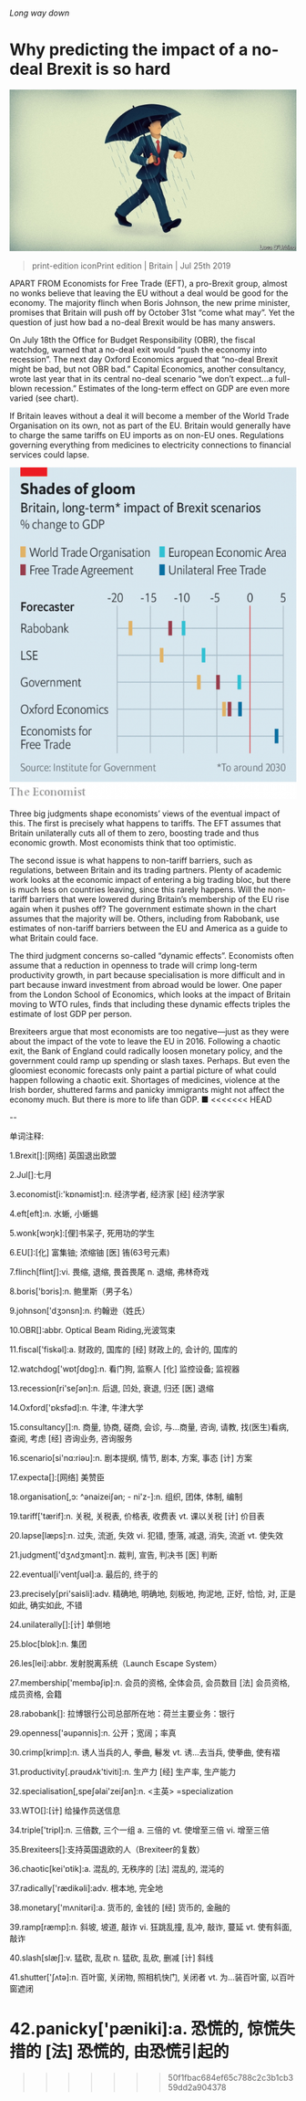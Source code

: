 ###### Long way down

# Why predicting the impact of a no-deal Brexit is so hard 

![image](images/20190727_BRD001_0.jpg) 

> print-edition iconPrint edition | Britain | Jul 25th 2019 

APART FROM Economists for Free Trade (EFT), a pro-Brexit group, almost no wonks believe that leaving the EU without a deal would be good for the economy. The majority flinch when Boris Johnson, the new prime minister, promises that Britain will push off by October 31st “come what may”. Yet the question of just how bad a no-deal Brexit would be has many answers. 

On July 18th the Office for Budget Responsibility (OBR), the fiscal watchdog, warned that a no-deal exit would “push the economy into recession”. The next day Oxford Economics argued that “no-deal Brexit might be bad, but not OBR bad.” Capital Economics, another consultancy, wrote last year that in its central no-deal scenario “we don’t expect...a full-blown recession.” Estimates of the long-term effect on GDP are even more varied (see chart). 

If Britain leaves without a deal it will become a member of the World Trade Organisation on its own, not as part of the EU. Britain would generally have to charge the same tariffs on EU imports as on non-EU ones. Regulations governing everything from medicines to electricity connections to financial services could lapse. 

![image](images/20190727_BRC465.png) 

Three big judgments shape economists’ views of the eventual impact of this. The first is precisely what happens to tariffs. The EFT assumes that Britain unilaterally cuts all of them to zero, boosting trade and thus economic growth. Most economists think that too optimistic. 

The second issue is what happens to non-tariff barriers, such as regulations, between Britain and its trading partners. Plenty of academic work looks at the economic impact of entering a big trading bloc, but there is much less on countries leaving, since this rarely happens. Will the non-tariff barriers that were lowered during Britain’s membership of the EU rise again when it pushes off? The government estimate shown in the chart assumes that the majority will be. Others, including from Rabobank, use estimates of non-tariff barriers between the EU and America as a guide to what Britain could face. 

The third judgment concerns so-called “dynamic effects”. Economists often assume that a reduction in openness to trade will crimp long-term productivity growth, in part because specialisation is more difficult and in part because inward investment from abroad would be lower. One paper from the London School of Economics, which looks at the impact of Britain moving to WTO rules, finds that including these dynamic effects triples the estimate of lost GDP per person. 

Brexiteers argue that most economists are too negative—just as they were about the impact of the vote to leave the EU in 2016. Following a chaotic exit, the Bank of England could radically loosen monetary policy, and the government could ramp up spending or slash taxes. Perhaps. But even the gloomiest economic forecasts only paint a partial picture of what could happen following a chaotic exit. Shortages of medicines, violence at the Irish border, shuttered farms and panicky immigrants might not affect the economy much. But there is more to life than GDP. ■ 
<<<<<<< HEAD

-- 

 单词注释:

1.Brexit[]:[网络] 英国退出欧盟 

2.Jul[]:七月 

3.economist[i:'kɒnәmist]:n. 经济学者, 经济家 [经] 经济学家 

4.eft[eft]:n. 水蜥, 小蜥蜴 

5.wonk[wɔŋk]:[俚]书呆子, 死用功的学生 

6.EU[]:[化] 富集铀; 浓缩铀 [医] 铕(63号元素) 

7.flinch[flintʃ]:vi. 畏缩, 退缩, 畏首畏尾 n. 退缩, 弗林奇戏 

8.boris['bɔris]:n. 鲍里斯（男子名） 

9.johnson['dʒɔnsn]:n. 约翰逊（姓氏） 

10.OBR[]:abbr. Optical Beam Riding,光波驾束 

11.fiscal['fiskәl]:a. 财政的, 国库的 [经] 财政上的, 会计的, 国库的 

12.watchdog['wɒtʃdɒg]:n. 看门狗, 监察人 [化] 监控设备; 监视器 

13.recession[ri'seʃәn]:n. 后退, 凹处, 衰退, 归还 [医] 退缩 

14.Oxford['ɒksfәd]:n. 牛津, 牛津大学 

15.consultancy[]:n. 商量, 协商, 磋商, 会诊, 与...商量, 咨询, 请教, 找(医生)看病, 查阅, 考虑 [经] 咨询业务, 咨询服务 

16.scenario[si'nɑ:riәu]:n. 剧本提纲, 情节, 剧本, 方案, 事态 [计] 方案 

17.expecta[]:[网络] 美赞臣 

18.organisation[,ɔ: ^әnaizeiʃən; - ni'z-]:n. 组织, 团体, 体制, 编制 

19.tariff['tærif]:n. 关税, 关税表, 价格表, 收费表 vt. 课以关税 [计] 价目表 

20.lapse[læps]:n. 过失, 流逝, 失效 vi. 犯错, 堕落, 减退, 消失, 流逝 vt. 使失效 

21.judgment['dʒʌdʒmәnt]:n. 裁判, 宣告, 判决书 [医] 判断 

22.eventual[i'ventʃuәl]:a. 最后的, 终于的 

23.precisely[pri'saisli]:adv. 精确地, 明确地, 刻板地, 拘泥地, 正好, 恰恰, 对, 正是如此, 确实如此, 不错 

24.unilaterally[]:[计] 单侧地 

25.bloc[blɒk]:n. 集团 

26.les[lei]:abbr. 发射脱离系统（Launch Escape System） 

27.membership['membәʃip]:n. 会员的资格, 全体会员, 会员数目 [法] 会员资格, 成员资格, 会籍 

28.rabobank[]: 拉博银行公司总部所在地：荷兰主要业务：银行 

29.openness['әupәnnis]:n. 公开；宽阔；率真 

30.crimp[krimp]:n. 诱人当兵的人, 拳曲, 鬈发 vt. 诱...去当兵, 使拳曲, 使有褶 

31.productivity[.prәudʌk'tiviti]:n. 生产力 [经] 生产率, 生产能力 

32.specialisation[,speʃәlai'zeiʃәn]:n. <主英> =specialization 

33.WTO[]:[计] 给操作员送信息 

34.triple['tripl]:n. 三倍数, 三个一组 a. 三倍的 vt. 使增至三倍 vi. 增至三倍 

35.Brexiteers[]:支持英国退欧的人（Brexiteer的复数） 

36.chaotic[kei'ɒtik]:a. 混乱的, 无秩序的 [法] 混乱的, 混沌的 

37.radically['rædikәli]:adv. 根本地, 完全地 

38.monetary['mʌnitәri]:a. 货币的, 金钱的 [经] 货币的, 金融的 

39.ramp[ræmp]:n. 斜坡, 坡道, 敲诈 vi. 狂跳乱撞, 乱冲, 敲诈, 蔓延 vt. 使有斜面, 敲诈 

40.slash[slæʃ]:v. 猛砍, 乱砍 n. 猛砍, 乱砍, 删减 [计] 斜线 

41.shutter['ʃʌtә]:n. 百叶窗, 关闭物, 照相机快门, 关闭者 vt. 为...装百叶窗, 以百叶窗遮闭 

42.panicky['pæniki]:a. 恐慌的, 惊慌失措的 [法] 恐慌的, 由恐慌引起的 
=======
>>>>>>> 50f1fbac684ef65c788c2c3b1cb359dd2a904378

